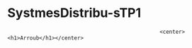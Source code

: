 # SystmesDistribu-sTP1
                                                    <center><h1>Arroub</h1></center>
